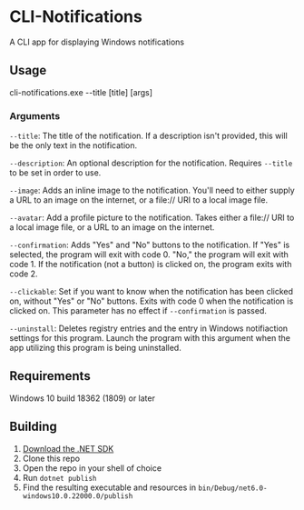 # CLI-Notifications
A CLI app for displaying Windows notifications

## Usage
cli-notifications.exe --title [title] [args]

### Arguments
`--title`: The title of the notification. If a description isn't provided, this will be the only text in the notification.

`--description`: An optional description for the notification. Requires `--title` to be set in order to use.

`--image`: Adds an inline image to the notification. You'll need to either supply a URL to an image on the internet, or a file:// URI to a local image file.

`--avatar`: Add a profile picture to the notification. Takes either a file:// URI to a local image file, or a URL to an image on the internet.

`--confirmation`: Adds "Yes" and "No" buttons to the notification. If "Yes" is selected, the program will exit with code 0. "No," the program will exit with code 1. If the notification (not a button) is clicked on, the program exits with code 2.

`--clickable`: Set if you want to know when the notification has been clicked on, without "Yes" or "No" buttons. Exits with code 0 when the notification is clicked on. This parameter has no effect if `--confirmation` is passed.

`--uninstall`: Deletes registry entries and the entry in Windows notifiaction settings for this program. Launch the program with this argument when the app utilizing this program is being uninstalled.

## Requirements
Windows 10 build 18362 (1809) or later

## Building
1. [Download the .NET SDK](https://dotnet.microsoft.com/en-us/download)
2. Clone this repo
3. Open the repo in your shell of choice
4. Run `dotnet publish`
5. Find the resulting executable and resources in `bin/Debug/net6.0-windows10.0.22000.0/publish`
